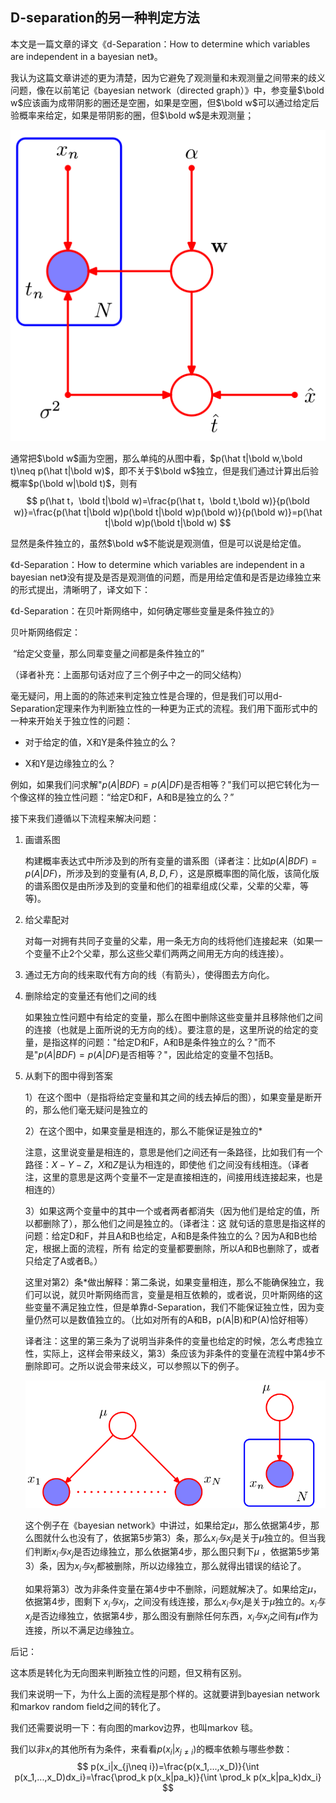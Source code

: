 ## D-separation的另一种判定方法

本文是一篇文章的译文《d-Separation：How to determine which variables are independent in a bayesian net》。

我认为这篇文章讲述的更为清楚，因为它避免了观测量和未观测量之间带来的歧义问题，像在以前笔记《bayesian network（directed graph）》中，参变量$\bold w$应该画为成带阴影的圈还是空圈，如果是空圈，但$\bold w$可以通过给定后验概率来给定，如果是带阴影的圈，但$\bold w$是未观测量；

![Selection_002](./pic/Selection_002-1553337549413.png)

通常把$\bold w$画为空圈，那么单纯的从图中看，$p(\hat t|\bold w,\bold t)\neq p(\hat t|\bold w)$，即不关于$\bold w$独立，但是我们通过计算出后验概率$p(\bold w|\bold t)$，则有
$$
p(\hat t，\bold t|\bold w)=\frac{p(\hat t，\bold t,\bold w)}{p(\bold w)}=\frac{p(\hat t|\bold w)p(\bold t|\bold w)p(\bold w)}{p(\bold w)}=p(\hat t|\bold w)p(\bold t|\bold w)
$$

显然是条件独立的，虽然$\bold w$不能说是观测值，但是可以说是给定值。

《d-Separation：How to determine which variables are independent in a bayesian net》没有提及是否是观测值的问题，而是用给定值和是否是边缘独立来的形式提出，清晰明了，译文如下：

《d-Separation：在贝叶斯网络中，如何确定哪些变量是条件独立的》

贝叶斯网络假定：

​	“给定父变量，那么同辈变量之间都是条件独立的”

（译者补充：上面那句话对应了三个例子中之一的同父结构）

毫无疑问，用上面的的陈述来判定独立性是合理的，但是我们可以用d-Separation定理来作为判断独立性的一种更为正式的流程。我们用下面形式中的一种来开始关于独立性的问题：

- 对于给定的值，X和Y是条件独立的么？

- X和Y是边缘独立的么？

例如，如果我们问求解"$p(A|BDF)=p(A|DF)$是否相等？"我们可以把它转化为一个像这样的独立性问题：“给定D和F，A和B是独立的么？”

接下来我们遵循以下流程来解决问题：

1. 画谱系图

   构建概率表达式中所涉及到的所有变量的谱系图（译者注：比如$p(A|BDF)=p(A|DF)$，所涉及到的变量有($A,B,D,F$），这是原概率图的简化版，该简化版的谱系图仅是由所涉及到的变量和他们的祖辈组成(父辈，父辈的父辈，等等)。

2. 给父辈配对

   对每一对拥有共同子变量的父辈，用一条无方向的线将他们连接起来（如果一个变量不止2个父辈，那么这些父辈们两两之间用无方向的线连接）。

3. 通过无方向的线来取代有方向的线（有箭头），使得图去方向化。

4. 删除给定的变量还有他们之间的线

   如果独立性问题中有给定的变量，那么在图中删除这些变量并且移除他们之间的连接（也就是上面所说的无方向的线）。要注意的是，这里所说的给定的变量，是指这样的问题："给定D和F，A和B是条件独立的么？"而不是"$p(A|BDF)=p(A|DF)$是否相等？"，因此给定的变量不包括B。

5. 从剩下的图中得到答案

   1）在这个图中（是指将给定变量和其之间的线去掉后的图），如果变量是断开的，那么他们毫无疑问是独立的

   2）在这个图中，如果变量是相连的，那么不能保证是独立的*

   ​	注意，这里说变量是相连的，意思是他们之间还有一条路径，比如我们有一个路径：$X-Y-Z$，$X$和$Z$是认为相连的，即使他	们之间没有线相连。（译者注，这里的意思是这两个变量不一定是直接相连的，间接用线连接起来，也是相连的）

   3）如果这两个变量中的其中一个或者两者都消失（因为他们是给定的值，所以都删除了），那么他们之间是独立的。（译者注：这	就句话的意思是指这样的问题：给定D和F，并且A和B也给定，A和B是条件独立的么？因为A和B也给定，根据上面的流程，所有	给定的变量都要删除，所以A和B也删除了，或者只给定了A或者B。）

   这里对第2）条*做出解释：第二条说，如果变量相连，那么不能确保独立，我们可以说，就贝叶斯网络而言，变量是相互依赖的，或者说，贝叶斯网络的这些变量不满足独立性，但是单靠d-Separation，我们不能保证独立性，因为变量仍然可以是数值独立的。（比如对所有的A和B，p(A|B)和P(A)恰好相等）

   译者注：这里的第三条为了说明当非条件的变量也给定的时候，怎么考虑独立性，实际上，这样会带来歧义，第3）条应该为非条件的变量在流程中第4步不删除即可。之所以说会带来歧义，可以参照以下的例子。

   ![Selection_001](./pic/Selection_001.png)

   这个例子在《bayesian network》中讲过，如果给定$\mu$，那么依据第4步，那么图就什么也没有了，依据第5步第3）条，那么$x_i与x_j$是关于$\mu$独立的。但当我们判断$x_i与x_j$是否边缘独立，那么依据第4步，那么图只剩下$\mu$ ，依据第5步第3）条，因为$x_i与x_j$都被删除，所以边缘独立，那么就得出错误的结论了。

   如果将第3）改为非条件变量在第4步中不删除，问题就解决了。如果给定$\mu$，依据第4步，图剩下 $x_i与x_j$，之间没有线连接，那么$x_i与x_j$是关于$\mu$独立的。$x_i与x_j$是否边缘独立，依据第4步，那么图没有删除任何东西，$x_i与x_j$之间有$\mu$作为连接，所以不满足边缘独立。









后记：

这本质是转化为无向图来判断独立性的问题，但又稍有区别。

我们来说明一下，为什么上面的流程是那个样的。这就要讲到bayesian network和markov random field之间的转化了。







我们还需要说明一下：有向图的markov边界，也叫markov 毯。

我们以非$x_i$的其他所有为条件，来看看$p(x_i|x_{j\neq i})$的概率依赖与哪些参数：
$$
p(x_i|x_{j\neq i})=\frac{p(x_1,...,x_D)}{\int p(x_1,...,x_D)dx_i}=\frac{\prod_k p(x_k|pa_k)}{\int \prod_k p(x_k|pa_k)dx_i}
$$










